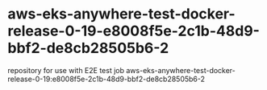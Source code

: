 # aws-eks-anywhere-test-docker-release-0-19-e8008f5e-2c1b-48d9-bbf2-de8cb28505b6-2
repository for use with E2E test job aws-eks-anywhere-test-docker-release-0-19:e8008f5e-2c1b-48d9-bbf2-de8cb28505b6-2
